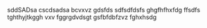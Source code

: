 sddSADsa
cscdsadsa
bcvxvz
gdsfds
sdfsdfdsfs
ghgfhfhxfdg
ffsdfs
tghthyjtkggh
vxv
fggrgdvdsgt
gsfbfdbfzvz
fghxhsdg
